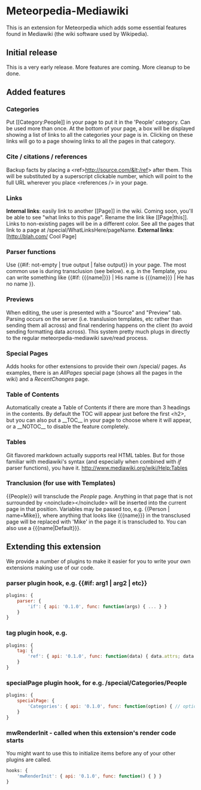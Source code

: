# Meteorpedia-Mediawiki

This is an extension for Meteorpedia which adds some essential features found in Mediawiki (the wiki software used by Wikipedia).

## Initial release

This is a very early release.  More features are coming.  More cleanup to be done.

## Added features

### Categories

Put [[Category:People]] in your page to put it in the 'People' category.  Can be
used more than once.  At the bottom of your page, a box will be displayed showing
a list of links to all the categories your page is in.  Clicking on these links
will go to a page showing links to all the pages in that category.

### Cite / citations / references

Backup facts by placing a &lt;ref&gt;http://source.com/&lt;/ref&gt; after them.
This will be substituted by a superscript clickable number, which will point
to the full URL wherever you place &lt;references /&gt; in your page.

### Links

**Internal links**: easily link to another [[Page]] in the wiki.  Coming soon, you'll
be able to see "what links to this page".  Rename the link like [[Page|this]].  Links to non-existing pages will be in a different color.  See all the pages that link to a page at /special/WhatLinksHere/pageName.  **External links**: [http://blah.com/ Cool Page]

### Parser functions

Use {{#if: not-empty | true output | false output}} in your page.  The most common
use is during transclusion (see below).  e.g. in the Template, you can write something like
{{#if: {{{name|}}} | His name is {{{name}}} | He has no name }}.

### Previews

When editing, the user is presented with a "Source" and "Preview" tab.  Parsing occurs on the server (i.e. translusion templates, etc rather than sending them all across) and final
rendering happens on the client (to avoid sending formatting data across).  This system
pretty much plugs in directly to the regular meteorpedia-mediawiki save/read process.

### Special Pages

Adds hooks for other extensions to provide their own /special/ pages.  As examples, there
is an *AllPages* special page (shows all the pages in the wiki) and a *RecentChanges* page.

### Table of Contents

Automatically create a Table of Contents if there are more than 3 headings in the
contents.  By default the TOC will appear just before the first &lt;h2&gt;, but
you can also put a \_\_TOC\_\_ in your page to choose where it will appear, or a
\_\_NOTOC\_\_ to disable the feature completely.

### Tables

Git flavored markdown actually supports real HTML tables.  But for those familiar
with mediawiki's syntax (and especially when combined with *if* parser functions),
you have it.  http://www.mediawiki.org/wiki/Help:Tables

### Tranclusion (for use with Templates)

{{People}} will transclude the *People* page.  Anything in that page that is not
surrounded by &lt;noinclude&gt;&lt;/noinclude&gt; will be inserted into the current
page in that position.  Variables may be passed too, e.g. {{Person | name=Mike}},
where anything that looks like {{{name}}} in the transclused page will be replaced
with 'Mike' in the page it is transcluded to.  You can also use a {{{name|Default}}}.

## Extending this extension

We provide a number of plugins to make it easier for you to write your own extensions
making use of our code.

### parser plugin hook, e.g. {{#if: arg1 | arg2 | etc}}

```js
plugins: {
	parser: {
		'if': { api: '0.1.0', func: function(args) { ... } }
	}
}
```

### tag plugin hook, e.g. <ref>

```js
plugins: {
	tag: {
		'ref': { api: '0.1.0', func: function(data) { data.attrs; data.content; } }
	}
}
```

### specialPage plugin hook, for e.g. /special/Categories/People

```js
plugins: {
	specialPage: {
		'Categories': { api: '0.1.0', func: function(option) { // option=People above } }
	}
}
```

### mwRenderInit - called when this extension's render code starts

You might want to use this to initialize items before any of your other plugins are called.

```js
hooks: {
	'mwRenderInit': { api: '0.1.0', func: function() { } }
}
```
